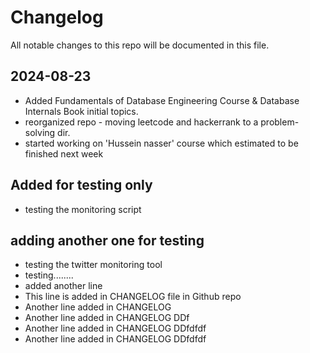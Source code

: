 # Changelog

All notable changes to this repo will be documented in this file.

## 2024-08-23

- Added Fundamentals of Database Engineering Course & Database Internals Book initial topics.
- reorganized repo - moving leetcode and hackerrank to a problem-solving dir.
- started working on 'Hussein nasser' course which estimated to be finished next week

## Added for testing only
- testing the monitoring script

## adding another one for testing
- testing the twitter monitoring tool
- testing........
- added another line
- This line is added in CHANGELOG file in Github repo 
- Another line added in CHANGELOG
- Another line added in CHANGELOG DDf
- Another line added in CHANGELOG DDfdfdf
- Another line added in CHANGELOG DDfdfdf

